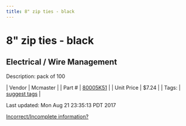 ```yaml
---
title: 8" zip ties - black
---
```


# 8" zip ties - black
## Electrical / Wire Management
Description: 	pack of 100 

| Vendor | Mcmaster | 
| Part # | [80005K51](https://www.mcmaster.com/#80005K51) | 
| Unit Price | $7.24 | 
| Tags: | [suggest tags](https://docs.google.com/forms/d/e/1FAIpQLSeWyY8v3RgOty-MyWmh9U0iivNYN_molChYyS-0U-o-kOAv_g/viewform) | 

Last updated: Mon Aug 21 23:35:13 PDT 2017

 [Incorrect/Incomplete information?](https://docs.google.com/forms/d/e/1FAIpQLSeWyY8v3RgOty-MyWmh9U0iivNYN_molChYyS-0U-o-kOAv_g/viewform)